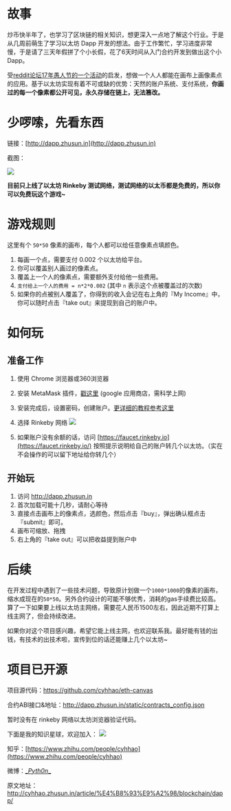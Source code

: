 # 故事
炒币快半年了，也学习了区块链的相关知识，想更深入一点地了解这个行业。于是从几周前萌生了学习以太坊 Dapp 开发的想法。由于工作繁忙，学习进度非常慢，于是请了三天年假拼了个小长假，花了6天时间从入门合约开发到做出这个小Dapp。

受[reddit论坛17年愚人节的一个活动](https://www.zhihu.com/question/57966233)的启发，想做一个人人都能在画布上画像素点的应用。基于以太坊实现有着不可或缺的优势：天然的账户系统、支付系统，**你画过的每一个像素都公开可见，永久存储在链上，无法篡改。**



# 少啰嗦，先看东西
链接：[http://dapp.zhusun.in](http://dapp.zhusun.in)

截图：

![](http://static.zhusun.in/2018-05-05-15254972048979.jpg)

**目前只上线了以太坊 Rinkeby 测试网络，测试网络的以太币都是免费的，所以你可以免费玩这个游戏~**

# 游戏规则
这里有个 `50*50` 像素的画布，每个人都可以给任意像素点填颜色。

1. 每画一个点，需要支付 0.002 个以太坊给平台。
2. 你可以覆盖别人画过的像素点。
3. 覆盖上一个人的像素点，需要额外支付给他一些费用。
4. `支付给上一个人的费用 = n*2*0.002` (其中 `n` 表示这个点被覆盖过的次数)
5. 如果你的点被别人覆盖了，你得到的收入会记在右上角的『My Income』中，你可以随时点击『take out』来提现到自己的账户中。

# 如何玩
## 准备工作
1. 使用 Chrome 浏览器或360浏览器
2. 安装 MetaMask 插件，[戳这里](https://chrome.google.com/webstore/detail/nkbihfbeogaeaoehlefnkodbefgpgknn) (google 应用商店，需科学上网)
3. 安装完成后，设置密码，创建账户。[更详细的教程参考这里](https://zhuanlan.zhihu.com/p/31720278)
4. 选择 Rinkeby 网络
    ![](http://static.zhusun.in/2018-05-05-15255049414657.jpg)

5. 如果账户没有余额的话，访问 [https://faucet.rinkeby.io](https://faucet.rinkeby.io/) 按照提示说明给自己的账户转几个以太坊。（实在不会操作的可以留下地址给你转几个）

## 开始玩
1. 访问 http://dapp.zhusun.in
2. 首次加载可能十几秒，请耐心等待
3. 直接点击画布上的像素点，选颜色，然后点击『buy』，弹出确认框点击『submit』即可。
4. 画布可缩放、拖拽
5. 右上角的『take out』可以把收益提到账户中

# 后续

在开发过程中遇到了一些技术问题，导致原计划做一个`1000*1000`的像素的画布，缩水成现在的`50*50`。另外合约设计的可能不够优秀，消耗的gas手续费比较高。算了一下如果要上线以太坊主网络，需要花人民币1500左右，因此近期不打算上线主网了，但会持续改进。

如果你对这个项目感兴趣，希望它能上线主网，也欢迎联系我。最好能有钱的出钱，有技术的出技术啦，宣传到位的话还能赚上几个以太坊~

# 项目已开源
项目源代码：https://github.com/cyhhao/eth-canvas

合约ABI接口&地址：http://dapp.zhusun.in/static/contracts_config.json

暂时没有在 rinkeby 网络以太坊浏览器验证代码。

下面是我的知识星球，欢迎加入：
![](http://static.zhusun.in/2018-05-05-15255062118138.jpg)

知乎：[https://www.zhihu.com/people/cyhhao](https://www.zhihu.com/people/cyhhao)

微博：[\__Pyth0n__](https://weibo.com/u/1587579460)

原文地址：http://cyhhao.zhusun.in/article/%E4%B8%93%E9%A2%98/blockchain/dapp/